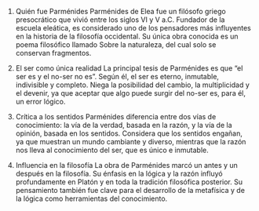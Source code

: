 1. Quién fue Parménides
Parménides de Elea fue un filósofo griego presocrático que vivió entre los siglos VI y V a.C. Fundador de la escuela eleática, es considerado uno de los pensadores más influyentes en la historia de la filosofía occidental. Su única obra conocida es un poema filosófico llamado Sobre la naturaleza, del cual solo se conservan fragmentos.

2. El ser como única realidad
La principal tesis de Parménides es que “el ser es y el no-ser no es”. Según él, el ser es eterno, inmutable, indivisible y completo. Niega la posibilidad del cambio, la multiplicidad y el devenir, ya que aceptar que algo puede surgir del no-ser es, para él, un error lógico.

3. Crítica a los sentidos
Parménides diferencia entre dos vías de conocimiento: la vía de la verdad, basada en la razón, y la vía de la opinión, basada en los sentidos. Considera que los sentidos engañan, ya que muestran un mundo cambiante y diverso, mientras que la razón nos lleva al conocimiento del ser, que es único e inmutable.

4. Influencia en la filosofía
La obra de Parménides marcó un antes y un después en la filosofía. Su énfasis en la lógica y la razón influyó profundamente en Platón y en toda la tradición filosófica posterior. Su pensamiento también fue clave para el desarrollo de la metafísica y de la lógica como herramientas del conocimiento.
